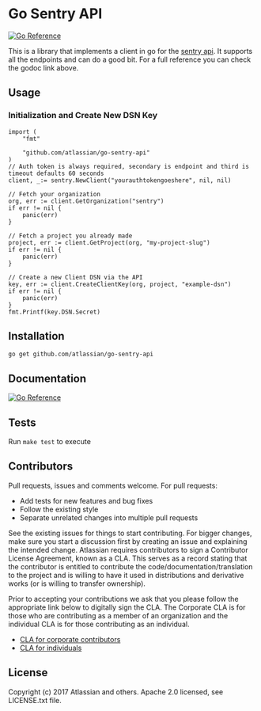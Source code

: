 # Go Sentry API
[![Go Reference](https://pkg.go.dev/badge/github.com/atlassian/go-sentry-api.svg)](https://pkg.go.dev/github.com/atlassian/go-sentry-api)

This is a library that implements a client in go for the [sentry api](http://www.sentry.io/api/). It supports all the endpoints and can do a good bit. For a full reference you can check the godoc link above.

## Usage

### Initialization and Create New DSN Key
```
import (
	"fmt"

	"github.com/atlassian/go-sentry-api"
)
// Auth token is always required, secondary is endpoint and third is timeout defaults 60 seconds
client, _:= sentry.NewClient("yourauthtokengoeshere", nil, nil)

// Fetch your organization
org, err := client.GetOrganization("sentry")
if err != nil {
	panic(err)
}

// Fetch a project you already made
project, err := client.GetProject(org, "my-project-slug")
if err != nil {
	panic(err)
}

// Create a new Client DSN via the API
key, err := client.CreateClientKey(org, project, "example-dsn")
if err != nil {
	panic(err)
}
fmt.Printf(key.DSN.Secret)

```

## Installation
```
go get github.com/atlassian/go-sentry-api
```
## Documentation
[![Go Reference](https://pkg.go.dev/badge/github.com/atlassian/go-sentry-api.svg)](https://pkg.go.dev/github.com/atlassian/go-sentry-api)

## Tests

Run `make test` to execute

## Contributors
Pull requests, issues and comments welcome. For pull requests:
* Add tests for new features and bug fixes
* Follow the existing style
* Separate unrelated changes into multiple pull requests


See the existing issues for things to start contributing.
For bigger changes, make sure you start a discussion first by creating an issue and explaining the intended change.
Atlassian requires contributors to sign a Contributor License Agreement, known as a CLA. This serves as a record stating that the contributor is entitled to contribute the code/documentation/translation to the project and is willing to have it used in distributions and derivative works (or is willing to transfer ownership).

Prior to accepting your contributions we ask that you please follow the appropriate link below to digitally sign the CLA. The Corporate CLA is for those who are contributing as a member of an organization and the individual CLA is for those contributing as an individual.

* [CLA for corporate contributors](https://na2.docusign.net/Member/PowerFormSigning.aspx?PowerFormId=e1c17c66-ca4d-4aab-a953-2c231af4a20b)
* [CLA for individuals](https://na2.docusign.net/Member/PowerFormSigning.aspx?PowerFormId=3f94fbdc-2fbe-46ac-b14c-5d152700ae5d)

## License
Copyright (c) 2017 Atlassian and others. Apache 2.0 licensed, see LICENSE.txt file.
